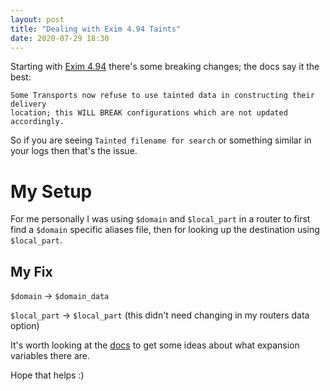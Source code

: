 ```yaml
---
layout: post
title: "Dealing with Exim 4.94 Taints"
date: 2020-07-29 18:30
---
```


Starting with [Exim 4.94](https://git.exim.org/exim.git/blob/f1e494e0021f2efbc346a24727b8ebc66733e4b2:/src/README.UPDATING#l29) 
there's some breaking changes; the docs say it the best:


```
Some Transports now refuse to use tainted data in constructing their delivery
location; this WILL BREAK configurations which are not updated accordingly.
```


So if you are seeing `Tainted filename for search` or something similar in 
your logs then that's the issue.


# My Setup
For me personally I was using `$domain` and `$local_part` in a router to first 
find a `$domain` specific aliases file, then for looking up the destination 
using `$local_part`.


## My Fix
`$domain` -> `$domain_data`

`$local_part` -> `$local_part` (this didn't need changing in my routers data 
option)



It's worth looking at the [docs](https://www.exim.org/exim-html-current/doc/html/spec_html/ch-string_expansions.html) 
to get some ideas about what expansion variables there are.


Hope that helps :)